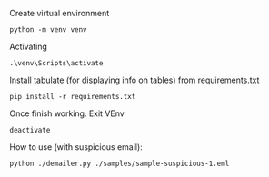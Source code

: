Create virtual environment

``python -m venv venv``

Activating

``.\venv\Scripts\activate``

Install tabulate (for displaying info on tables) from requirements.txt

``pip install -r requirements.txt``

Once finish working. Exit VEnv

``deactivate``

How to use (with suspicious email):

``python ./demailer.py ./samples/sample-suspicious-1.eml``